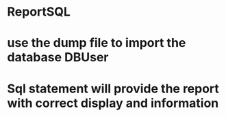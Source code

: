 # ReportSQL
# use the dump file to import the database DBUser
# Sql statement will provide the report with correct display and information
